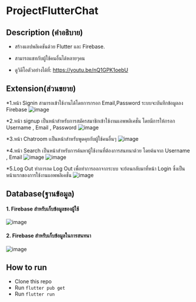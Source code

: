 # ProjectFlutterChat

## Description (คำอธิบาย)
* สร้างแอปพลิเคชันด้วย Flutter และ Firebase.
*  สามารถแชทกับผู้ใช้คนอื่นได้หลายๆคน
  
* ดูวิดีโอตัวอย่างได้ที่: https://youtu.be/nQ1GPK1oebU

## Extension(ส่วนขยาย)
*1.หน้า Signin สามารถเข้าใช้งานได้โดยการกรอก Email,Password ระบบจะบันทึกข้อมูลลง Firebase
  ![image](https://www.img.in.th/images/0b20e664481e21232e8b1c7ed65673af.png)
  
*2.หน้า signup เป็นหน้าสำหรับการสมัครสมาชิกเข้าใช้งานแอพพลิเคชั่น โดยมีการให้กรอก Username , Email , Password
  ![image](https://www.img.in.th/images/869fc02f6c5971ac6e3c0f345ab7890b.png)
  
*3.หน้า Chatroom เเป็นหน้าสำหรับพูดคุยกับผู้ใช้คนอื่นๆ
  ![image](https://www.img.in.th/images/61dbe8bb691beae55bae213492042b38.png)
  
*4.หน้า Search เป็นหน้าสำหรับการค้นหาผู้ใช้งานที่ต้องการสนทนาด้วย โดยค้นจาก Username , Email
  ![image](https://www.img.in.th/images/c861ff488e263ce9fb78ebcd4729bb5a.png)
  ![image](https://www.img.in.th/images/785edd8292c895612a29da391b3cf609.png)
  
*5.Log Out ทำการกด Log Out เพื่อทำการออกจากระบบ จะย้อนกลับมาที่หน้า Login ซึ่งเป็นหน้าแรกของการใช้งานแอพพลิเคชั่น
  ![image](https://www.img.in.th/images/cd8b4891c317bfcef3a92a155bae1df8.png)
  
  
## Database(ฐานข้อมูล)
  #### 1. Firebase สำหรับเก็บข้อมูลของผู้ใช้
 
![image]()


#### 2. Firebase สำหรับเก็บข้อมูลในการสนทนา

![image]()





## How to run
* Clone this repo
* Run `flutter pub get`
* Run `flutter run` 
